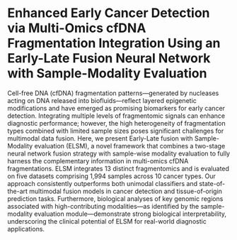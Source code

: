 # Enhanced Early Cancer Detection via Multi-Omics cfDNA Fragmentation Integration Using an Early-Late Fusion Neural Network with Sample-Modality Evaluation
Cell-free DNA (cfDNA) fragmentation patterns—generated by nucleases acting on DNA released into biofluids—reflect layered epigenetic modifications and have emerged as promising biomarkers for early cancer detection. Integrating multiple levels of fragmentomic signals can enhance diagnostic performance; however, the high heterogeneity of fragmentation types combined with limited sample sizes poses significant challenges for multimodal data fusion. Here, we present Early-Late fusion with Sample-Modality evaluation (ELSM), a novel framework that combines a two-stage neural network fusion strategy with sample-wise modality evaluation to fully harness the complementary information in multi-omics cfDNA fragmentations. ELSM integrates 13 distinct fragmentomics and is evaluated on five datasets comprising 1,994 samples across 10 cancer types. Our approach consistently outperforms both unimodal classifiers and state-of-the-art multimodal fusion models in cancer detection and tissue-of-origin prediction tasks. Furthermore, biological analyses of key genomic regions associated with high-contributing modalities—as identified by the sample-modality evaluation module—demonstrate strong biological interpretability, underscoring the clinical potential of ELSM for real-world diagnostic applications.

